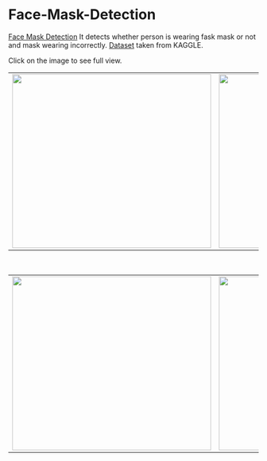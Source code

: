 # Face-Mask-Detection

[Face Mask Detection](https://github.com/mazqoty/Face-Mask-Detection) It detects whether person is wearing fask mask or not and mask wearing incorrectly. [Dataset](https://www.kaggle.com/code/jiaowoguanren/face-mask-detection-tensorflow-cnn-resmlp/data) taken from KAGGLE. 

Click on the image to see full view.

<table style="width:100%">
  <tr>
    <td><img src="https://i.imgur.com/mhEXjV5.png" width="400px" height=350px/></td>
    <td><img src="https://i.imgur.com/k7f1osV.png" width="400px" height=350px/></td>
    <td><img src="https://i.imgur.com/whY6qyG.png" width="400px" height=350px/></td>
   </tr>
</table>

<br>

<table style="width:100%">
  <tr>
    <td><img src="https://i.imgur.com/eS5tBWe.png" width="400px" height=350px/></td>
    <td><img src="https://i.imgur.com/egbdNGb.png" width="400px" height=350px/></td>
    <td><img src="https://i.imgur.com/xPzwgto.png" width="400px" height=350px/></td>
   </tr>
</table>
